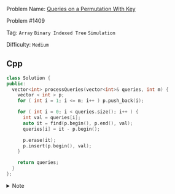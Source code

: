 Problem Name: [Queries on a Permutation With Key](https://leetcode.com/problems/queries-on-a-permutation-with-key/description/)

Problem #1409

Tag: `Array` `Binary Indexed Tree` `Simulation`

Difficulty: `Medium`

## Cpp

```cpp
class Solution {
public:
  vector<int> processQueries(vector<int>& queries, int m) {
    vector < int > p;
    for ( int i = 1; i <= m; i++ ) p.push_back(i);

    for ( int i = 0; i < queries.size(); i++ ) {
      int val = queries[i];
      auto it = find(p.begin(), p.end(), val);
      queries[i] = it - p.begin();

      p.erase(it);
      p.insert(p.begin(), val);
    }

    return queries;
  }
};
```

<details>
  <summary>Note</summary>
  <li>Find <code>queries[i]</code> in the permutation array</li>
  <li>Calculate position</li>
  <li>Erase <code>queries[i]</code> from the permutation array</li>
  <li>Insert <code>queries[i]</code> at the beginning of permutation array</li>
</details>
